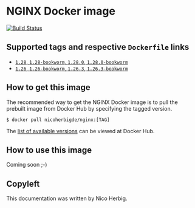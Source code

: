 # NGINX Docker image

[![Build Status](https://github.com/nicoherbigio/docker-nginx/actions/workflows/build-docker-images.yml/badge.svg)](https://github.com/nicoherbigio/docker-nginx/actions/workflows/build-docker-images.yml)

## Supported tags and respective `Dockerfile` links

 * [`1.28`, `1.28-bookworm`, `1.28.0`, `1.28.0-bookworm`](https://github.com/nicoherbigio/docker-nginx/blob/main/1.28/debian/default/Dockerfile)
 * [`1.26`, `1.26-bookworm`, `1.26.3`, `1.26.3-bookworm`](https://github.com/nicoherbigio/docker-nginx/blob/main/1.26/debian/default/Dockerfile)

## How to get this image

The recommended way to get the NGINX Docker image is to pull the prebuilt image from Docker Hub by specifying the tagged version.

```console
$ docker pull nicoherbigde/nginx:[TAG]
```

The [list of available versions](https://hub.docker.com/r/nicoherbigde/nginx/tags) can be viewed at Docker Hub.

## How to use this image

Coming soon ;-)

## Copyleft

This documentation was written by Nico Herbig.
